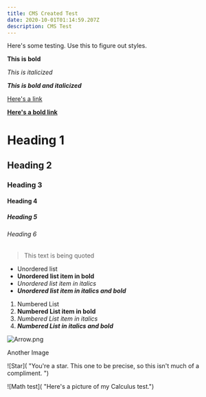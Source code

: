 ```yaml
---
title: CMS Created Test
date: 2020-10-01T01:14:59.207Z
description: CMS Test
---
```

Here's some testing. Use this to figure out styles.

**This is bold**

*This is italicized*

***This is bold and italicized***

[Here's a link](https://www.example.com)

**[Here's a bold link](https://www.example.com)**

# Heading 1

## Heading 2

### Heading 3

#### Heading 4

##### Heading 5

###### Heading 6

> This text is being quoted

* Unordered list
* **Unordered list item in bold**
* *Unordered list item in italics*
* ***Unordered list item in italics and bold***

1. Numbered List
2. **Numbered List item in bold**
3. *Numbered List item in italics*
4. ***Numbered List in italics and bold***

![Arrow.png](/img/uploads/star.png "Arrow.png")

Another Image

![Star]( "You're a star. This one to be precise, so this isn't much of a compliment. ")

![Math test]( "Here's a picture of my Calculus test.")